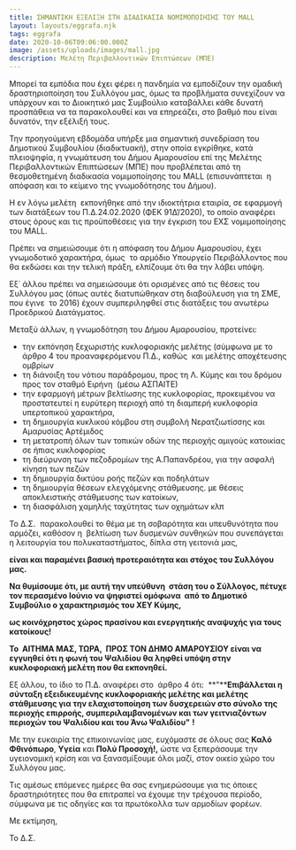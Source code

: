 ```yaml
---
title: ΣΗΜΑΝΤΙΚΗ ΕΞΕΛΙΞΗ ΣΤΗ ΔΙΑΔΙΚΑΣΙΑ ΝΟΜΙΜΟΠΟΙΗΣΗΣ ΤΟΥ MALL
layout: layouts/eggrafa.njk
tags: eggrafa
date: 2020-10-06T09:06:00.000Z
image: /assets/uploads/images/mall.jpg
description: Μελέτη Περιβαλλοντικών Επιπτώσεων (ΜΠΕ)
---
```

Μπορεί τα εμπόδια που έχει φέρει η πανδημία να εμποδίζουν την ομαδική δραστηριοποίηση του Συλλόγου μας, όμως τα προβλήματα συνεχίζουν να υπάρχουν και το Διοικητικό μας Συμβούλιο καταβάλλει κάθε δυνατή προσπάθεια να τα παρακολουθεί και να επηρεάζει, στο βαθμό που είναι δυνατόν, την εξέλιξή τους.

Την προηγούμενη εβδομάδα υπήρξε μια σημαντική συνεδρίαση του Δημοτικού Συμβουλίου (διαδικτυακή), στην οποία εγκρίθηκε, κατά πλειοψηφία, η γνωμάτευση του Δήμου Αμαρουσίου επί της Μελέτης Περιβαλλοντικών Επιπτώσεων (ΜΠΕ) που προβλέπεται από τη θεσμοθετημένη διαδικασία νομιμοποίησης του MALL (επισυνάπτεται  η απόφαση και το κείμενο της γνωμοδότησης του Δήμου).

Η εν λόγω μελέτη  εκπονήθηκε από την ιδιοκτήτρια εταιρία, σε εφαρμογή των διατάξεων του Π.Δ.24.02.2020 (ΦΕΚ 91Δ’/2020), το οποίο αναφέρει στους όρους και τις προϋποθέσεις για την έγκριση του ΕΧΣ νομιμοποίησης του MALL.

Πρέπει να σημειώσουμε ότι η απόφαση του Δήμου Αμαρουσίου, έχει γνωμοδοτικό χαρακτήρα, όμως  το αρμόδιο Υπουργείο Περιβάλλοντος που θα εκδώσει και την τελική πράξη, ελπίζουμε ότι θα την λάβει υπόψη. 

Εξ΄ άλλου πρέπει να σημειώσουμε ότι ορισμένες από τις θέσεις του Συλλόγου μας (όπως αυτές διατυπώθηκαν στη διαβούλευση για τη ΣΜΕ, που έγινε  το 2016) έχουν συμπεριληφθεί στις διατάξεις του ανωτέρω Προεδρικού Διατάγματος.  

Μεταξύ άλλων, η γνωμοδότηση του Δήμου Αμαρουσίου, προτείνει:

* την εκπόνηση ξεχωριστής κυκλοφοριακής μελέτης (σύμφωνα με το άρθρο 4 του προαναφερόμενου Π.Δ., καθώς  και μελέτης αποχέτευσης ομβρίων
* τη διάνοιξη του νότιου παράδρομου, προς τη Λ. Κύμης και του δρόμου προς τον σταθμό Ειρήνη  (μέσω ΑΣΠΑΙΤΕ)
* την εφαρμογή μέτρων βελτίωσης της κυκλοφορίας, προκειμένου να προστατευτεί η ευρύτερη περιοχή από τη διαμπερή κυκλοφορία υπερτοπικού χαρακτήρα,
* τη δημιουργία κυκλικού κόμβου στη συμβολή Νερατζιωτίσσης και Αμαρυσίας Αρτέμιδος
* τη μετατροπή όλων των τοπικών οδών της περιοχής αμιγούς κατοικίας σε ήπιας κυκλοφορίας
* τη διεύρυνση των πεζοδρομίων της Α.Παπανδρέου, για την ασφαλή κίνηση των πεζών
* τη δημιουργία δικτύου ροής πεζών και ποδηλάτων
* τη δημιουργία θέσεων ελεγχόμενης στάθμευσης. με θέσεις αποκλειστικής στάθμευσης των κατοίκων,
* τη διασφάλιση χαμηλής ταχύτητας των οχημάτων κλπ

Το Δ.Σ.  παρακολουθεί το θέμα με τη σοβαρότητα και υπευθυνότητα που αρμόζει, καθόσον η  βελτίωση των δυσμενών συνθηκών που συνεπάγεται η λειτουργία του πολυκαταστήματος, δίπλα στη γειτονιά μας, 

**είναι και παραμένει βασική προτεραιότητα και στόχος του Συλλόγου μας.** 

**Να θυμίσουμε ότι, με αυτή την υπεύθυνη  στάση του ο Σύλλογος, πέτυχε τον περασμένο Ιούνιο να ψηφιστεί ομόφωνα  από το Δημοτικό Συμβούλιο ο χαρακτηρισμός του ΧΕΥ Κύμης,** 

**ως κοινόχρηστος χώρος πρασίνου και ενεργητικής αναψυχής για τους κατοίκους!** 

**Το  ΑΙΤΗΜΑ ΜΑΣ, ΤΩΡΑ,  ΠΡΟΣ ΤΟΝ ΔΗΜΟ ΑΜΑΡΟΥΣΙΟΥ είναι να εγγυηθεί ότι η φωνή του Ψαλιδίου θα ληφθεί υπόψη στην κυκλοφοριακή μελέτη που θα εκπονηθεί.** 

Εξ άλλου, το ίδιο το Π.Δ. αναφέρει στο  άρθρο 4 ότι:  **"****Επιβάλλεται η σύνταξη εξειδικευμένης κυκλοφοριακής μελέτης και μελέτης στάθμευσης για την ελαχιστοποίηση των δυσχερειών στο σύνολο της περιοχής επιρροής, συμπεριλαμβανομένων και των γειτνιαζόντων περιοχών του Ψαλιδίου και του Άνω Ψαλιδίου"** **!** 

Με την ευκαιρία της επικοινωνίας μας, ευχόμαστε σε όλους σας **Καλό Φθινόπωρο**, **Υγεία** και **Πολύ Προσοχή!,** ώστε να ξεπεράσουμε την υγειονομική κρίση και να ξανασμίξουμε όλοι μαζί, στον οικείο χώρο του Συλλόγου μας.

Τις αμέσως επόμενες ημέρες θα σας ενημερώσουμε για τις όποιες δραστηριότητες που θα επιτραπεί να έχουμε την τρέχουσα περίοδο, σύμφωνα με τις οδηγίες και τα πρωτόκολλα των αρμοδίων φορέων. 

Με εκτίμηση,

Το Δ.Σ.
